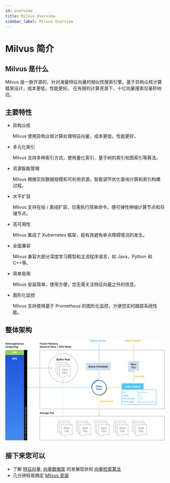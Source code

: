 ```yaml
---
id: overview
title: Milvus Overview
sidebar_label: Milvus Overview
---
```


# Milvus 简介

## Milvus 是什么

Milvus 是一款开源的、针对海量特征向量的相似性搜索引擎。基于异构众核计算框架设计，成本更低，性能更好。 在有限的计算资源下，十亿向量搜索仅毫秒响应。

## 主要特性

- 异构众核

  Milvus 使用异构众核计算处理特征向量，成本更低，性能更好。

- 多元化索引

  Milvus 支持多种索引方式，使用量化索引、基于树的索引和图索引等算法。
  
- 资源智能管理

  Milvus 根据实际数据规模和可利用资源，智能调节优化查询计算和索引构建过程。

- 水平扩容

  Milvus 支持在线 / 离线扩容，仅需执行简单命令，便可弹性伸缩计算节点和存储节点。

- 高可用性

  Milvus 集成了 Kubernetes 框架，能有效避免单点障碍情况的发生。

- 全面兼容

  Milvus 兼容大部分深度学习模型和主流程序语言，如 Java，Python 和C++等。

- 简单易用

  Milvus 安装简单，使用方便，您无需关注特征向量之外的信息。

- 图形化监控

  Milvus 支持使用基于 Prometheus 的图形化监控，方便您实时跟踪系统性能。

## 整体架构

![Milvus 架构](assets/milvus_arch.png)

## 接下来您可以

- 了解 [特征向量](vector.md), [向量数据库](vector_db.md) 的发展现状和 [向量检索算法](index_method.md)
- 几分钟轻易搞定 [Milvus 安装](../userguide/install_milvus.md)
